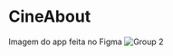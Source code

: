 # CineAbout

Imagem do app feita no Figma
![Group 2](https://user-images.githubusercontent.com/54419270/180340313-76fa7887-5cfc-455d-9660-76a84eaabfd7.png)
